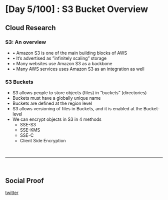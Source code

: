 # [Day 5/100] : S3 Bucket Overview


## Cloud Research

### S3: An overview
- • Amazon S3 is one of the main building blocks of AWS
- • It’s advertised as ”infinitely scaling” storage
- • Many websites use Amazon S3 as a backbone
- • Many AWS services uses Amazon S3 as an integration as well

### S3 Buckets
-  S3 allows people to store objects (files) in “buckets” (directories)
-  Buckets must have a globally unique name
-  Buckets are defined at the region level
-  S3 allows versioning of files in Buckets, and it is enabled at the Bucket-level
-  We can encrypt objects in S3 in 4 methods
   -  SSE-S3
   -  SSE-KMS
   -  SSE-C
   -  Client Side Encryption



</br>

---

</br>

## Social Proof

[twitter](https://twitter.com/ImperfectShishi/status/1341233393002979330)

